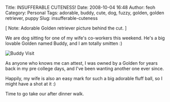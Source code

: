 Title: INSUFFERABLE CUTENESS!
Date: 2008-10-04 16:48
Author: feoh
Category: Personal
Tags: adorable, buddy, cute, dog, fuzzy, golden, golden retriever, puppy
Slug: insufferable-cuteness

[ Note: Adorable Golden retriever picture behind the cut. ]

<!--more-->  
We are dog sitting for one of my wife's co-workers this weekend. He's a
big lovable Golden named Buddy, and I am totally smitten :)

![Buddy
Visit](http://www.feoh.org/wp-content/uploads/2008/10/buddy-visit.jpg)

As anyone who knows me can attest, I was owned by a Golden for years
back in my pre college days, and I've been wanting another one ever
since.

Happily, my wife is also an easy mark for such a big adorable fluff
ball, so I might have a shot at it :)

Time to go take our after dinner walk.

